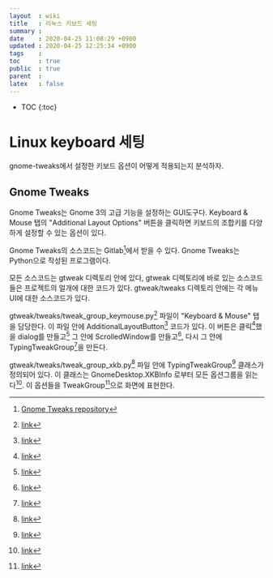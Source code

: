 ```yaml
---
layout  : wiki
title   : 리눅스 키보드 세팅
summary : 
date    : 2020-04-25 11:08:29 +0900
updated : 2020-04-25 12:25:34 +0900
tags    : 
toc     : true
public  : true
parent  : 
latex   : false
---
```

* TOC
{:toc}

# Linux keyboard 세팅

gnome-tweaks에서 설정한 키보드 옵션이 어떻게 적용되는지 분석하자.

## Gnome Tweaks

Gnome Tweaks는 Gnome 3의 고급 기능을 설정하는 GUI도구다.
Keyboard & Mouse 탭의 "Additional Layout Options" 버튼을 클릭하면 키보드의 조합키를 다양하게 설정할 수 있는 옵션이 있다.

Gnome Tweaks의 소스코드는 Gitlab[^1]에서 받을 수 있다. Gnome Tweaks는 Python으로 작성된 프로그램이다.

[^1]: [Gnome Tweaks repository](https://gitlab.gnome.org/GNOME/gnome-tweaks)

모든 소스코드는 gtweak 디렉토리 안에 있다,
gtweak 디렉토리에 바로 있는 소스코드들은 프로젝트의 얼개에 대한 코드가 있다. gtweak/tweaks 디렉토리 안에는 각 메뉴 UI에 대한 소스코드가 있다.

gtweak/tweaks/tweak_group_keymouse.py[^2] 파일이 "Keyboard & Mouse" 탭을 담당한다.
이 파일 안에 AdditionalLayoutButton[^3] 코드가 있다.
이 버튼은 클릭[^4]했을 dialog를 만들고[^5] 그 안에 ScrolledWindow를 만들고[^6], 다시 그 안에 TypingTweakGroup[^7]을 만든다.

[^2]: [link](https://gitlab.gnome.org/GNOME/gnome-tweaks/-/blob/ebc0f25d361d172385302b9c9ba12503571a11cf/gtweak/tweaks/tweak_group_keymouse.py)
[^3]: [link](https://gitlab.gnome.org/GNOME/gnome-tweaks/-/blob/ebc0f25d361d172385302b9c9ba12503571a11cf/gtweak/tweaks/tweak_group_keymouse.py)
[^4]: [link](https://gitlab.gnome.org/GNOME/gnome-tweaks/-/blob/ebc0f25d361d172385302b9c9ba12503571a11cf/gtweak/tweaks/tweak_group_keymouse.py#L229)
[^5]: [link](https://gitlab.gnome.org/GNOME/gnome-tweaks/-/blob/ebc0f25d361d172385302b9c9ba12503571a11cf/gtweak/tweaks/tweak_group_keymouse.py#L229)
[^6]: [link](https://gitlab.gnome.org/GNOME/gnome-tweaks/-/blob/ebc0f25d361d172385302b9c9ba12503571a11cf/gtweak/tweaks/tweak_group_keymouse.py#L241)
[^7]: [link](https://gitlab.gnome.org/GNOME/gnome-tweaks/-/blob/ebc0f25d361d172385302b9c9ba12503571a11cf/gtweak/tweaks/tweak_group_keymouse.py#L241)

gtweak/tweaks/tweak_group_xkb.py[^8] 파일 안에 TypingTweakGroup[^9] 클래스가 정의되어 있다.
이 클래스는 GnomeDesktop.XKBInfo 로부터 모든 옵션그룹을 읽는다[^10]. 이 옵션들을 TweakGroup[^11]으로 화면에 표현한다.

[^8]: [link](https://gitlab.gnome.org/GNOME/gnome-tweaks/-/blob/ebc0f25d361d172385302b9c9ba12503571a11cf/gtweak/tweaks/tweak_group_xkb.py)
[^9]: [link](https://gitlab.gnome.org/GNOME/gnome-tweaks/-/blob/ebc0f25d361d172385302b9c9ba12503571a11cf/gtweak/tweaks/tweak_group_xkb.py)
[^10]: [link](https://gitlab.gnome.org/GNOME/gnome-tweaks/-/blob/ebc0f25d361d172385302b9c9ba12503571a11cf/gtweak/tweaks/tweak_group_xkb.py#L162)
[^11]: [link](https://gitlab.gnome.org/GNOME/gnome-tweaks/-/blob/ebc0f25d361d172385302b9c9ba12503571a11cf/gtweak/tweaks/tweak_group_xkb.py#L166)
